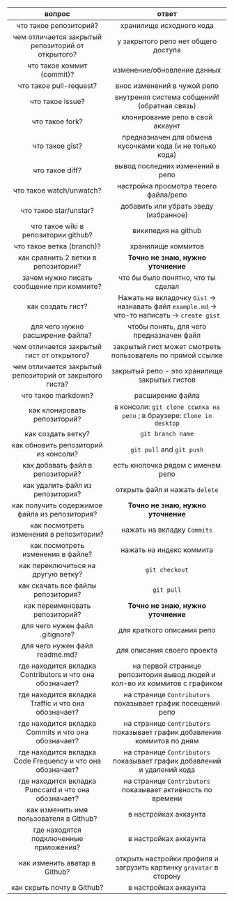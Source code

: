 |       вопрос                                | ответ           |
|:--------------------------------------------:|:-------------:|
|что такое репозиторий?| хранилище исходного кода |
|чем отличается закрытый репозиторий от открытого?|у закрытого репо нет общего доступа|
|что такое коммит (commit)?|изменение/обновление данных|
|что такое pull-request?|внос изменений в чужой репо|
|что такое issue?|внутреняя система собщений! (обратная связь)|
|что такое fork?|клонирование репо в свой аккаунт|
|что такое gist?|предназначен для обмена кусочками кода (и не только кода) |
|что такое diff?|вывод последних изменений в репо|
|что такое watch/unwatch?|настройка просмотра твоего файла/репо|
|что такое star/unstar?|добавить или убрать зведу (избранное) |
|что такое wiki в репозитории github?|википедия на github |
|что такое ветка (branch)?|хранилище коммитов|
|как сравнить 2 ветки в репозитории?|**Точно не знаю, нужно уточнение**|
|зачем нужно писать сообщение при коммите?|что бы было понятно, что ты сделал|
|как создать гист?| Нажать на вкладочку `Gist` -> назнавать файл `example.md` -> что-то написать -> `create gist`|
|для чего нужно расширение файла?|чтобы понять, для чего предназначен файл|
|чем отличается закрытый гист от открытого?|закрытый гист может смотреть пользователь по прямой ссылке |
|чем отличается закрытый репозиторий от закрытого гиста?|закрытый репо - это хранилище закрытых гистов|
|что такое markdown?|расширение файла|
|как клонировать репозиторий?|в консоли: `git clone ссылка на репо` ; в браузере: `Clone in desktop`|
|как создать ветку?|`git branch name`|
|как обновить репозиторий из консоли?|`git pull` and `git push`|
|как добавать файл в репозиторий?|есть кнопочка рядом с именем репо|
|как удалить файл из репозитория?|открыть файл и нажать `delete`|
|как получить содержимое файла из репозитория?|**Точно не знаю, нужно уточнение**|
|как посмотреть изменения в репозитории?|нажать на вкладку `Commits`|
|как посмотреть изменения в файле?|нажать на индекс коммита|
|как переключиться на другую ветку?|`git checkout`|
|как скачать все файлы репозитория?|`git pull`|
|как переименовать репозиторий?|**Точно не знаю, нужно уточнение**|
|для чего нужен файл .gitignore?|для краткого описания репо|
|для чего нужен файл readme.md?|для описания своего проекта|
|где находится вкладка Contributors и что она обозначает?|на первой странице репозитория вывод людей и кол-во их коммитов с графиком|
|где находится вкладка Traffic и что она обозначает?|на странице  `Contributors` показывает график посещений репо|
|где находится вкладка Commits и что она обозначает?|на странице  `Contributors` показывает график добавления коммитов по дням|
|где находится вкладка Code Frequency и что она обозначает?|на странице  `Contributors` показывает график добавлений и удалений кода|
|где находится вкладка Punccard и что она обозначает?|на странице  `Contributors` показывает активность по времени|
|как изменить имя пользователя в Github?|в настройках аккаунта|
|где находятся подключенные приложения?|в настройках аккаунта|
|как изменить аватар в Github?|открыть настройки профиля и загрузить картинку `gravatar` в сторону 
|как скрыть почту в Github?|в настройках аккаунта|
